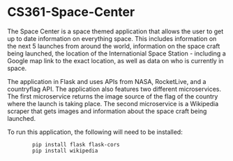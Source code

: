 # CS361-Space-Center

The Space Center is a space themed application that allows the user to get up to date information on everything space. This includes information
on the next 5 launches from around the world, information on the space craft being launched, the location of the Internationial Space Station - including a
Google map link to the exact location, as well as data on who is currently in space.

The application in Flask and uses APIs from NASA, RocketLive, and a countryflag API. The application also features two different microservices. The first
microservice returns the image source of the flag of the country where the launch is taking place. The second microservice is a Wikipedia scraper
that gets images and information about the space craft being launched.

To run this application, the following will need to be installed:

            pip install flask flask-cors
            pip install wikipedia
